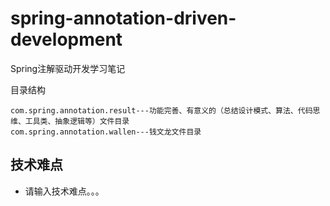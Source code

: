 # spring-annotation-driven-development
Spring注解驱动开发学习笔记

目录结构
```
com.spring.annotation.result---功能完善、有意义的（总结设计模式、算法、代码思维、工具类、抽象逻辑等）文件目录
com.spring.annotation.wallen---钱文龙文件目录
```

技术难点
-----------------------------------
- 请输入技术难点。。。